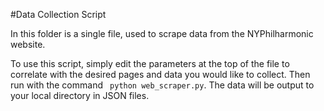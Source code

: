 #Data Collection Script

In this folder is a single file, used to scrape data from the NYPhilharmonic website.

To use this script, simply edit the parameters at the top of the file to correlate with the desired pages and data you would like to collect. Then run with the command ``` python web_scraper.py```. The data will be output to your local directory in JSON files. 
